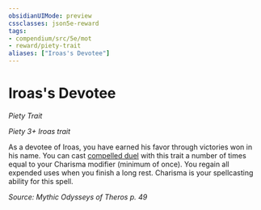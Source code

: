 ```yaml
---
obsidianUIMode: preview
cssclasses: json5e-reward
tags:
- compendium/src/5e/mot
- reward/piety-trait
aliases: ["Iroas's Devotee"]
---
```

# Iroas's Devotee
*Piety Trait*  

*Piety 3+ Iroas trait*

As a devotee of Iroas, you have earned his favor through victories won in his name. You can cast [compelled duel](/Systems/5e/spells/compelled-duel.md) with this trait a number of times equal to your Charisma modifier (minimum of once). You regain all expended uses when you finish a long rest. Charisma is your spellcasting ability for this spell.

*Source: Mythic Odysseys of Theros p. 49*